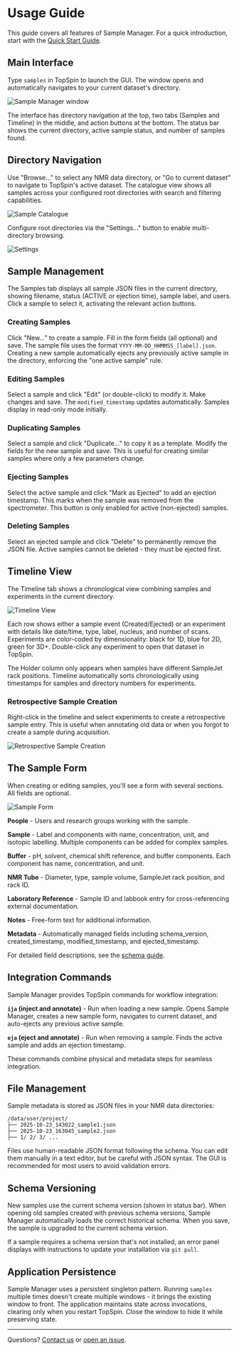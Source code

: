 # Usage Guide

This guide covers all features of Sample Manager. For a quick introduction, start with the [Quick Start Guide](../getting-started/quickstart.md).

## Main Interface

Type `samples` in TopSpin to launch the GUI. The window opens and automatically navigates to your current dataset's directory.

![Sample Manager window](../images/sample-catalogue.png)

The interface has directory navigation at the top, two tabs (Samples and Timeline) in the middle, and action buttons at the bottom. The status bar shows the current directory, active sample status, and number of samples found.

## Directory Navigation

Use "Browse..." to select any NMR data directory, or "Go to current dataset" to navigate to TopSpin's active dataset. The catalogue view shows all samples across your configured root directories with search and filtering capabilities.

![Sample Catalogue](../images/sample-catalogue.png)

Configure root directories via the "Settings..." button to enable multi-directory browsing.

![Settings](../images/settings-root-directories.png)

## Sample Management

The Samples tab displays all sample JSON files in the current directory, showing filename, status (ACTIVE or ejection time), sample label, and users. Click a sample to select it, activating the relevant action buttons.

### Creating Samples

Click "New..." to create a sample. Fill in the form fields (all optional) and save. The sample file uses the format `YYYY-MM-DD_HHMMSS_[label].json`. Creating a new sample automatically ejects any previously active sample in the directory, enforcing the "one active sample" rule.

### Editing Samples

Select a sample and click "Edit" (or double-click) to modify it. Make changes and save. The `modified_timestamp` updates automatically. Samples display in read-only mode initially.

### Duplicating Samples

Select a sample and click "Duplicate..." to copy it as a template. Modify the fields for the new sample and save. This is useful for creating similar samples where only a few parameters change.

### Ejecting Samples

Select the active sample and click "Mark as Ejected" to add an ejection timestamp. This marks when the sample was removed from the spectrometer. This button is only enabled for active (non-ejected) samples.

### Deleting Samples

Select an ejected sample and click "Delete" to permanently remove the JSON file. Active samples cannot be deleted - they must be ejected first.

## Timeline View

The Timeline tab shows a chronological view combining samples and experiments in the current directory.

![Timeline View](../images/timeline.png)

Each row shows either a sample event (Created/Ejected) or an experiment with details like date/time, type, label, nucleus, and number of scans. Experiments are color-coded by dimensionality: black for 1D, blue for 2D, green for 3D+. Double-click any experiment to open that dataset in TopSpin.

The Holder column only appears when samples have different SampleJet rack positions. Timeline automatically sorts chronologically using timestamps for samples and directory numbers for experiments.

### Retrospective Sample Creation

Right-click in the timeline and select experiments to create a retrospective sample entry. This is useful when annotating old data or when you forgot to create a sample during acquisition.

![Retrospective Sample Creation](../images/retrospective-sample-creation.png)

## The Sample Form

When creating or editing samples, you'll see a form with several sections. All fields are optional.

![Sample Form](../images/editing-sample-buffer.png)

**People** - Users and research groups working with the sample.

**Sample** - Label and components with name, concentration, unit, and isotopic labelling. Multiple components can be added for complex samples.

**Buffer** - pH, solvent, chemical shift reference, and buffer components. Each component has name, concentration, and unit.

**NMR Tube** - Diameter, type, sample volume, SampleJet rack position, and rack ID.

**Laboratory Reference** - Sample ID and labbook entry for cross-referencing external documentation.

**Notes** - Free-form text for additional information.

**Metadata** - Automatically managed fields including schema_version, created_timestamp, modified_timestamp, and ejected_timestamp.

For detailed field descriptions, see the [schema guide](schema.md).

## Integration Commands

Sample Manager provides TopSpin commands for workflow integration:

**`ija` (inject and annotate)** - Run when loading a new sample. Opens Sample Manager, creates a new sample form, navigates to current dataset, and auto-ejects any previous active sample.

**`eja` (eject and annotate)** - Run when removing a sample. Finds the active sample and adds an ejection timestamp.

These commands combine physical and metadata steps for seamless integration.

## File Management

Sample metadata is stored as JSON files in your NMR data directories:

```
/data/user/project/
├── 2025-10-23_143022_sample1.json
├── 2025-10-23_163045_sample2.json
├── 1/ 2/ 3/ ...
```

Files use human-readable JSON format following the schema. You can edit them manually in a text editor, but be careful with JSON syntax. The GUI is recommended for most users to avoid validation errors.

## Schema Versioning

New samples use the current schema version (shown in status bar). When opening old samples created with previous schema versions, Sample Manager automatically loads the correct historical schema. When you save, the sample is upgraded to the current schema version.

If a sample requires a schema version that's not installed, an error panel displays with instructions to update your installation via `git pull`.

## Application Persistence

Sample Manager uses a persistent singleton pattern. Running `samples` multiple times doesn't create multiple windows - it brings the existing window to front. The application maintains state across invocations, clearing only when you restart TopSpin. Close the window to hide it while preserving state.

---

Questions? [Contact us](mailto:c.waudby@ucl.ac.uk) or [open an issue](https://github.com/waudbygroup/topspin-samples/issues).
